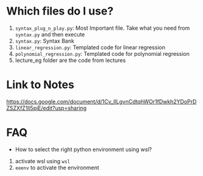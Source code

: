 # Which files do I use?
1. `syntax_plug_n_play.py`: Most Important file. Take what you need from `syntax.py` and then execute
2. `syntax.py`: Syntax Bank
3. `linear_regression.py`: Templated code for linear regression
4. `polynomial_regression.py`: Templated code for polynomial regression
5. lecture_eg folder are the code from lectures

# Link to Notes
https://docs.google.com/document/d/1Cv_lILgvnCdtqhWOr1fDwkh2YDoPrDZSZXfZ1ll5pjE/edit?usp=sharing

# FAQ
- How to select the right python environment using wsl? 
1. activate wsl using `wsl`
2. `eeenv` to activate the environment

